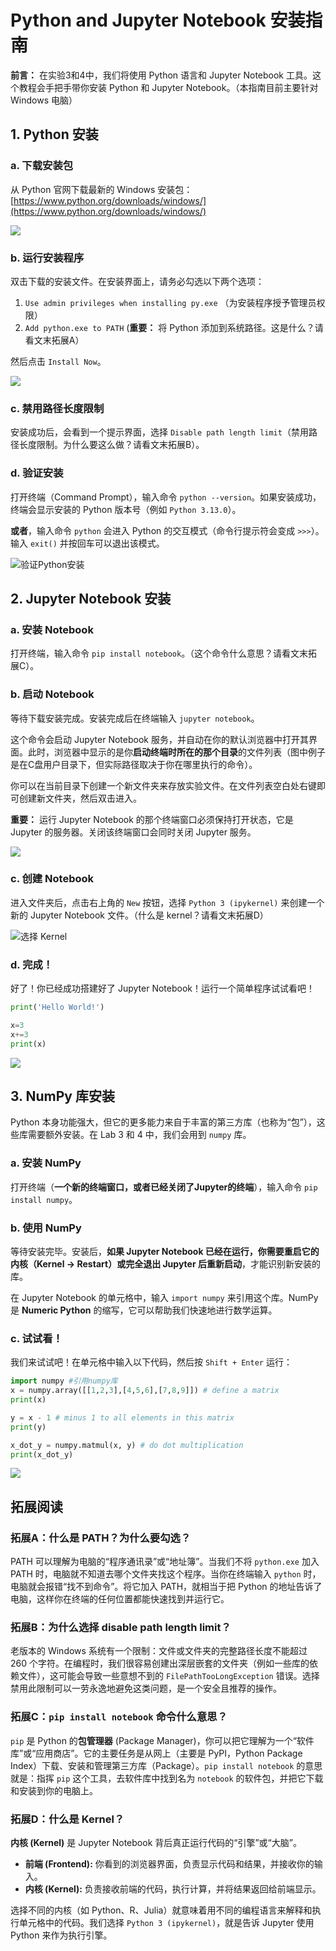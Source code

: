 # Python and Jupyter Notebook 安装指南

**前言：** 在实验3和4中，我们将使用 Python 语言和 Jupyter Notebook 工具。这个教程会手把手带你安装 Python 和 Jupyter Notebook。（本指南目前主要针对 Windows 电脑）

## 1. Python 安装

### a. 下载安装包
从 Python 官网下载最新的 Windows 安装包：
[https://www.python.org/downloads/windows/](https://www.python.org/downloads/windows/)

![](../media/image1.png)

### b. 运行安装程序
双击下载的安装文件。在安装界面上，请务必勾选以下两个选项：

1.  `Use admin privileges when installing py.exe` （为安装程序授予管理员权限）
2.  `Add python.exe to PATH` (**重要：** 将 Python 添加到系统路径。这是什么？请看文末拓展A）

然后点击 `Install Now`。

![](../media/image2.png)

### c. 禁用路径长度限制
安装成功后，会看到一个提示界面，选择 `Disable path length limit`（禁用路径长度限制。为什么要这么做？请看文末拓展B）。

### d. 验证安装
打开终端（Command Prompt），输入命令 `python --version`。如果安装成功，终端会显示安装的 Python 版本号（例如 `Python 3.13.0`）。

**或者**，输入命令 `python` 会进入 Python 的交互模式（命令行提示符会变成 `>>>`）。输入 `exit()` 并按回车可以退出该模式。

![验证Python安装](../media/image3.png)

## 2. Jupyter Notebook 安装

### a. 安装 Notebook
打开终端，输入命令 `pip install notebook`。（这个命令什么意思？请看文末拓展C）。

### b. 启动 Notebook
等待下载安装完成。安装完成后在终端输入 `jupyter notebook`。

这个命令会启动 Jupyter Notebook 服务，并自动在你的默认浏览器中打开其界面。此时，浏览器中显示的是你**启动终端时所在的那个目录**的文件列表（图中例子是在C盘用户目录下，但实际路径取决于你在哪里执行的命令）。

你可以在当前目录下创建一个新文件夹来存放实验文件。在文件列表空白处右键即可创建新文件夹，然后双击进入。

**重要：** 运行 Jupyter Notebook 的那个终端窗口必须保持打开状态，它是 Jupyter 的服务器。关闭该终端窗口会同时关闭 Jupyter 服务。

![](../media/image4.png)

### c. 创建 Notebook
进入文件夹后，点击右上角的 `New` 按钮，选择 `Python 3 (ipykernel)` 来创建一个新的 Jupyter Notebook 文件。（什么是 kernel？请看文末拓展D）

![选择 Kernel](../media/image5.png)

### d. 完成！
好了！你已经成功搭建好了 Jupyter Notebook！运行一个简单程序试试看吧！

```python
print('Hello World!')

x=3
x+=3
print(x)
```

![](../media/image6.png)

## 3. NumPy 库安装

Python 本身功能强大，但它的更多能力来自于丰富的第三方库（也称为“包”），这些库需要额外安装。在 Lab 3 和 4 中，我们会用到 `numpy` 库。

### a. 安装 NumPy
打开终端（**一个新的终端窗口，或者已经关闭了Jupyter的终端**），输入命令 `pip install numpy`。

### b. 使用 NumPy
等待安装完毕。安装后，**如果 Jupyter Notebook 已经在运行，你需要重启它的内核（Kernel -> Restart）或完全退出 Jupyter 后重新启动**，才能识别新安装的库。

在 Jupyter Notebook 的单元格中，输入 `import numpy` 来引用这个库。NumPy 是 **Numeric Python** 的缩写，它可以帮助我们快速地进行数学运算。

### c. 试试看！
我们来试试吧！在单元格中输入以下代码，然后按 `Shift + Enter` 运行：

```python
import numpy #引用numpy库
x = numpy.array([[1,2,3],[4,5,6],[7,8,9]]) # define a matrix
print(x)

y = x - 1 # minus 1 to all elements in this matrix
print(y)

x_dot_y = numpy.matmul(x, y) # do dot multiplication
print(x_dot_y)
```

![](../media/image7.png)

## 拓展阅读

### 拓展A：什么是 PATH？为什么要勾选？

PATH 可以理解为电脑的“程序通讯录”或“地址簿”。当我们不将 `python.exe` 加入 PATH 时，电脑就不知道去哪个文件夹找这个程序。当你在终端输入 `python` 时，电脑就会报错“找不到命令”。将它加入 PATH，就相当于把 Python 的地址告诉了电脑，这样你在终端的任何位置都能快速找到并运行它。

### 拓展B：为什么选择 disable path length limit？

老版本的 Windows 系统有一个限制：文件或文件夹的完整路径长度不能超过 260 个字符。在编程时，我们很容易创建出深层嵌套的文件夹（例如一些库的依赖文件），这可能会导致一些意想不到的 `FilePathTooLongException` 错误。选择禁用此限制可以一劳永逸地避免这类问题，是一个安全且推荐的操作。

### 拓展C：`pip install notebook` 命令什么意思？

`pip` 是 Python 的**包管理器** (Package Manager)，你可以把它理解为一个“软件库”或“应用商店”。它的主要任务是从网上（主要是 PyPI，Python Package Index）下载、安装和管理第三方库（Package）。`pip install notebook` 的意思就是：指挥 `pip` 这个工具，去软件库中找到名为 `notebook` 的软件包，并把它下载和安装到你的电脑上。

### 拓展D：什么是 Kernel？

**内核 (Kernel)** 是 Jupyter Notebook 背后真正运行代码的“引擎”或“大脑”。
-   **前端 (Frontend):** 你看到的浏览器界面，负责显示代码和结果，并接收你的输入。
-   **内核 (Kernel):** 负责接收前端的代码，执行计算，并将结果返回给前端显示。

选择不同的内核（如 Python、R、Julia）就意味着用不同的编程语言来解释和执行单元格中的代码。我们选择 `Python 3 (ipykernel)`，就是告诉 Jupyter 使用 Python 来作为执行引擎。